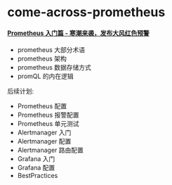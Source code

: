 # come-across-prometheus

#### [Prometheus 入门篇 - 寒潮来袭，发布大风红色预警](./Prometheus.md)

- prometheus 大部分术语
- prometheus 架构
- prometheus 数据存储方式
- promQL 的内在逻辑



后续计划:

- Prometheus 配置
- Prometheus 报警配置
- Prometheus 单元测试
- Alertmanager 入门
- Alertmanager 配置
- Alertmanager 路由配置
- Grafana 入门
- Grafana 配置
- BestPractices